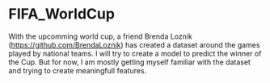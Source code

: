 # FIFA_WorldCup

With the upcomming world cup, a friend Brenda Loznik (https://github.com/BrendaLoznik) has created a dataset around the games played by national teams. 
I will try to create a model to predict the winner of the Cup. But for now, I am mostly getting myself familiar with the dataset and trying to create meaningfull features. 
